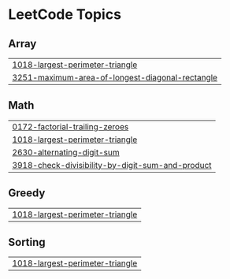 

<!---LeetCode Topics Start-->
# LeetCode Topics
## Array
|  |
| ------- |
| [1018-largest-perimeter-triangle](https://github.com/solomon-2105/Leetcode-problems/tree/master/1018-largest-perimeter-triangle) |
| [3251-maximum-area-of-longest-diagonal-rectangle](https://github.com/solomon-2105/Leetcode-problems/tree/master/3251-maximum-area-of-longest-diagonal-rectangle) |
## Math
|  |
| ------- |
| [0172-factorial-trailing-zeroes](https://github.com/solomon-2105/Leetcode-problems/tree/master/0172-factorial-trailing-zeroes) |
| [1018-largest-perimeter-triangle](https://github.com/solomon-2105/Leetcode-problems/tree/master/1018-largest-perimeter-triangle) |
| [2630-alternating-digit-sum](https://github.com/solomon-2105/Leetcode-problems/tree/master/2630-alternating-digit-sum) |
| [3918-check-divisibility-by-digit-sum-and-product](https://github.com/solomon-2105/Leetcode-problems/tree/master/3918-check-divisibility-by-digit-sum-and-product) |
## Greedy
|  |
| ------- |
| [1018-largest-perimeter-triangle](https://github.com/solomon-2105/Leetcode-problems/tree/master/1018-largest-perimeter-triangle) |
## Sorting
|  |
| ------- |
| [1018-largest-perimeter-triangle](https://github.com/solomon-2105/Leetcode-problems/tree/master/1018-largest-perimeter-triangle) |
<!---LeetCode Topics End-->